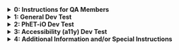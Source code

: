<!---

~~~~~~~~~~~~~~~~~~~~~~~~~~~~~~~~~~~~
~~ PhET Development Test Template ~~
~~~~~~~~~~~~~~~~~~~~~~~~~~~~~~~~~~~~

Notes and Instructions for Developers:
  1. HTML comments deliniate each section and subsection of the template.
  2. Please check the HTML comment of a section or subsection before trying to edit or omit something.
  3. If a section's HTML comment indicates that it can be omitted, then any of the section's subsections can be omitted.

-->

<!--- Section 0: Instructions for QA Members [DO NOT OMIT] -->

<details>
<summary><b>0: Instructions for QA Members</b></summary>

<br>

<h1>Please do the tests in order!</h1>

<br>

  <!--- Subsection 0.1: How to Make an Issue [DO NOT EDIT] -->

  <details>
  <summary><i>0.1: How to Make an Issue</i></summary>
  Here's a template for making issues:
    ```

      <b>Test Device</b>

      blah

      <b>Operating System</b>

      blah

      <b>Browser</b>

      blah

      <b>Problem Description</b>

      blah

      <b>Steps to Reproduce</b>

      blah

      <b>Visuals</b>

      blah

      <details>
      <summary><b>Troubleshooting Information</b></summary>

      blah

      </details>

    ```
  </details>

  <br>

  <!--- Subsection 0.2: Who do I assign? [DO NOT EDIT] -->

  <details>
  <summary><i>0.2: Who do I assign?</i></summary>
  We typically assign the developer who opened the issue in the QA repository.
  </details>

<br>

<hr>

</details>

<!--- Section 1: General Dev Testing [CAN BE OMITTED] -->

<details>
<summary><b>1: General Dev Test</b></summary>

<br>

<h1>Please read this before testing!</h1>

<br>
  
  <!--- Subsection 1.1: How to Dev Test [DO NOT EDIT] -->

  <details>
  <summary><i>1.1: How to Dev Test</i></summary>
  Here's how to dev test...
  </details>

  <br>

  <!--- Subsection 1.2: Instructions for This Dev Test [EDIT] -->

  <details>
  <summary><i>1.2: Instructions for This Dev Test</i></summary>
  Here are the instructions for this dev test...
  </details>

<br>

<hr>

</details>

<!--- Section 2: PhET-iO Dev Test [CAN BE OMITTED] -->

<details>
<summary><b>2: PhET-iO Dev Test</b></summary>

<br>

<h1>Please read this before testing!</h1>

<br>
  
  <!--- Subsection 2.1: How to Dev Test a PhET-iO Sim [DO NOT EDIT] -->

  <details>
  <summary><i>2.1: How to Dev Test a PhET-iO Sim</i></summary>
  Here's how to dev test a PhET-iO sim...
  </details>

  <br>

  <!--- Subsection 2.2: Instructions for This PhET-iO Dev Test [EDIT] -->

  <details>
  <summary><i>2.2: Instructions for This PhET-iO Dev Test</i></summary>
  Here are the instructions for this PhET-iO dev test...
  </details>

<br>

<hr>

</details>

<!--- Section 3: For Accessibility (a11y) Dev Test [CAN BE OMITTED] -->

<details>
<summary><b>3: Accessibility (a11y) Dev Test</b></summary>

<br>

<h1>Please read this before testing!</h1>

<br>
  
  <!--- Subsection 3.1: How to Do a11y Dev Testing [DO NOT EDIT] -->

  <details>
  <summary><i>3.1: How to Do a11y Dev Testing</i></summary>
  Here's how to dev test a11y features...
  </details>

  <br>

  <!--- Subsection 3.2: Instructions for This a11y Dev Test [EDIT] -->

  <details>
  <summary><i>3.2: Instructions for This a11y Dev Test</i></summary>
  Here are the instructions for this a11y dev test...
  </details>

<br>

<hr>

</details>

<!--- Section 4: Additional Information and/or Special Instructions [CAN BE OMITTED] -->

<details>
<summary><b>4: Additional Information and/or Special Instructions</b></summary>

<br>

<h1>Please read this before testing!</h1>

<br>
  
  <!--- Subsection 4.1: Issues to Verify [EDIT] -->

  <details>
  <summary><i>4.1: Issues to Verify</i></summary>
  Please verify that these issues are fixed:
    - [ ] [Issue1](link)
    - [ ] [Issue2](link)
    - [ ] [Issue3](link)
  </details>
  
  <!--- Subsection 4.2: Query Parameters [EDIT] -->

  <details>
  <summary><i>4.2: Query Parameters</i></summary>
  Here's are some useful query parameters...
  </details>

<br>

<hr>

</details>
